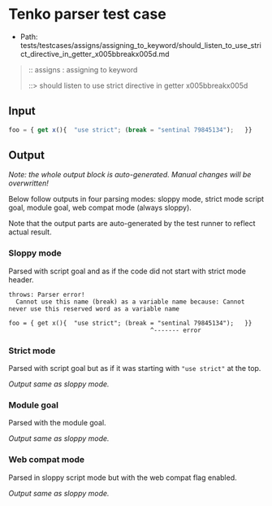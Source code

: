 # Tenko parser test case

- Path: tests/testcases/assigns/assigning_to_keyword/should_listen_to_use_strict_directive_in_getter_x005bbreakx005d.md

> :: assigns : assigning to keyword
>
> ::> should listen to use strict directive in getter x005bbreakx005d

## Input

`````js
foo = { get x(){  "use strict"; (break = "sentinal 79845134");   }}
`````

## Output

_Note: the whole output block is auto-generated. Manual changes will be overwritten!_

Below follow outputs in four parsing modes: sloppy mode, strict mode script goal, module goal, web compat mode (always sloppy).

Note that the output parts are auto-generated by the test runner to reflect actual result.

### Sloppy mode

Parsed with script goal and as if the code did not start with strict mode header.

`````
throws: Parser error!
  Cannot use this name (break) as a variable name because: Cannot never use this reserved word as a variable name

foo = { get x(){  "use strict"; (break = "sentinal 79845134");   }}
                                       ^------- error
`````

### Strict mode

Parsed with script goal but as if it was starting with `"use strict"` at the top.

_Output same as sloppy mode._

### Module goal

Parsed with the module goal.

_Output same as sloppy mode._

### Web compat mode

Parsed in sloppy script mode but with the web compat flag enabled.

_Output same as sloppy mode._
